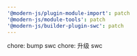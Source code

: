 ```yaml
---
'@modern-js/plugin-module-import': patch
'@modern-js/module-tools': patch
'@modern-js/builder-plugin-swc': patch
---
```


chore: bump swc
chore: 升级 swc

